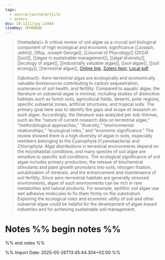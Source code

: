 ```yaml
---
tags:
  - source/journalArticle
  - zotero
doi: 10.1111/jpy.13444
itemKey: SPHH8DNC
---
```

>[!metadata]+
> A critical review of soil algae as a crucial soil biological component of high ecological and economic significance
> [[Joseph, Jebin]], [[Ray, Joseph George]], 
> [[Journal of Phycology]] (2024)
> [[soil]], [[algae in sustainable management]], [[algal diversity]], [[ecology of algae]], [[industrially valuable algae]], [[soil algae]], [[soil ecology]], [[terrestrial algae]], 
> [Online link](https://onlinelibrary.wiley.com/doi/abs/10.1111/jpy.13444), [Zotero Item](zotero://select/library/items/SPHH8DNC), [Local pdf](file://C:/Users/aburg/Documents/references/zotero/storage/6QAVEK6B/Joseph2024_criticalreviewa.pdf), 

>[!abstract]-
>Aero-terrestrial algae are ecologically and economically valuable bioresources contributing to carbon sequestration, sustenance of soil health, and fertility. Compared to aquatic algae, the literature on subaerial algae is minimal, including studies of distinctive habitats such as forest soils, agricultural fields, deserts, polar regions, specific subaerial zones, artificial structures, and tropical soils. The primary goal here was to identify the gaps and scope of research on such algae. Accordingly, the literature was analyzed per sub-themes, such as the “nature of current research data on terrestrial algae,” “methodological approaches,” “diversity,” “environmental relationships,” “ecological roles,” and “economic significance.” The review showed there is a high diversity of algae in soils, especially members belonging to the Cyanophyta (Cyanobacteria) and Chlorophyta. Algal distributions in terrestrial environments depend on the microhabitat conditions, and many species of soil algae are sensitive to specific soil conditions. The ecological significance of soil algae includes primary production, the release of biochemical stimulants and plant growth promoters into soils, nitrogen fixation, solubilization of minerals, and the enhancement and maintenance of soil fertility. Since aero-terrestrial habitats are generally stressed environments, algae of such environments can be rich in rare metabolites and natural products. For example, epilithic soil algae use wet adhesive molecules to fix them firmly on the substratum. Exploring the ecological roles and economic utility of soil and other subaerial algae could be helpful for the development of algae-based industries and for achieving sustainable soil management.

# Notes %% begin notes %%

%% end notes %%




%% Import Date: 2025-05-26T13:45:44.304+02:00 %%
